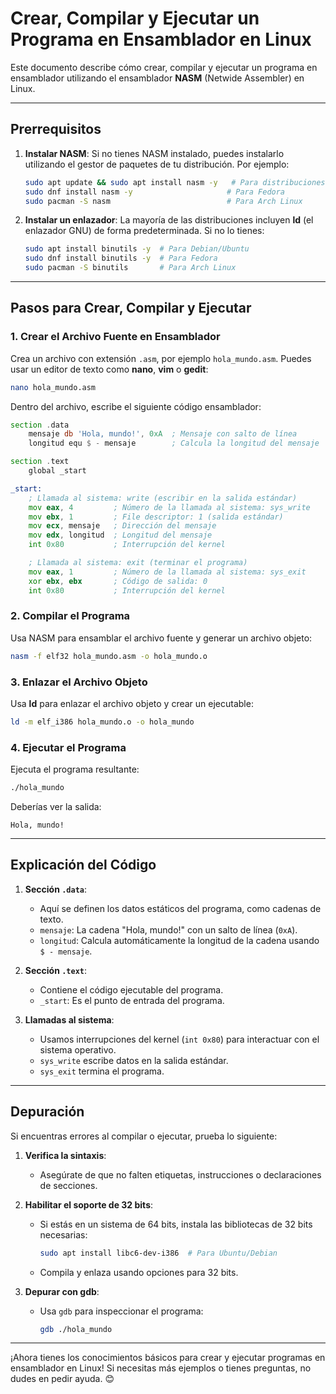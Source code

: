 # Crear, Compilar y Ejecutar un Programa en Ensamblador en Linux

Este documento describe cómo crear, compilar y ejecutar un programa en ensamblador utilizando el ensamblador **NASM** (Netwide Assembler) en Linux.

---

## Prerrequisitos

1. **Instalar NASM**:
   Si no tienes NASM instalado, puedes instalarlo utilizando el gestor de paquetes de tu distribución. Por ejemplo:

   ```bash
   sudo apt update && sudo apt install nasm -y   # Para distribuciones basadas en Debian/Ubuntu
   sudo dnf install nasm -y                     # Para Fedora
   sudo pacman -S nasm                          # Para Arch Linux
   ```

2. **Instalar un enlazador**:
   La mayoría de las distribuciones incluyen **ld** (el enlazador GNU) de forma predeterminada. Si no lo tienes:

   ```bash
   sudo apt install binutils -y  # Para Debian/Ubuntu
   sudo dnf install binutils -y  # Para Fedora
   sudo pacman -S binutils       # Para Arch Linux
   ```

---

## Pasos para Crear, Compilar y Ejecutar

### 1. Crear el Archivo Fuente en Ensamblador

Crea un archivo con extensión `.asm`, por ejemplo `hola_mundo.asm`. Puedes usar un editor de texto como **nano**, **vim** o **gedit**:

```bash
nano hola_mundo.asm
```

Dentro del archivo, escribe el siguiente código ensamblador:

```asm
section .data
    mensaje db 'Hola, mundo!', 0xA  ; Mensaje con salto de línea
    longitud equ $ - mensaje        ; Calcula la longitud del mensaje

section .text
    global _start

_start:
    ; Llamada al sistema: write (escribir en la salida estándar)
    mov eax, 4         ; Número de la llamada al sistema: sys_write
    mov ebx, 1         ; File descriptor: 1 (salida estándar)
    mov ecx, mensaje   ; Dirección del mensaje
    mov edx, longitud  ; Longitud del mensaje
    int 0x80           ; Interrupción del kernel

    ; Llamada al sistema: exit (terminar el programa)
    mov eax, 1         ; Número de la llamada al sistema: sys_exit
    xor ebx, ebx       ; Código de salida: 0
    int 0x80           ; Interrupción del kernel
```

### 2. Compilar el Programa

Usa NASM para ensamblar el archivo fuente y generar un archivo objeto:

```bash
nasm -f elf32 hola_mundo.asm -o hola_mundo.o
```

### 3. Enlazar el Archivo Objeto

Usa **ld** para enlazar el archivo objeto y crear un ejecutable:

```bash
ld -m elf_i386 hola_mundo.o -o hola_mundo
```

### 4. Ejecutar el Programa

Ejecuta el programa resultante:

```bash
./hola_mundo
```

Deberías ver la salida:

```
Hola, mundo!
```

---

## Explicación del Código

1. **Sección `.data`**:
   - Aquí se definen los datos estáticos del programa, como cadenas de texto.
   - `mensaje`: La cadena "Hola, mundo!" con un salto de línea (`0xA`).
   - `longitud`: Calcula automáticamente la longitud de la cadena usando `$ - mensaje`.

2. **Sección `.text`**:
   - Contiene el código ejecutable del programa.
   - `_start`: Es el punto de entrada del programa.

3. **Llamadas al sistema**:
   - Usamos interrupciones del kernel (`int 0x80`) para interactuar con el sistema operativo.
   - `sys_write` escribe datos en la salida estándar.
   - `sys_exit` termina el programa.

---

## Depuración

Si encuentras errores al compilar o ejecutar, prueba lo siguiente:

1. **Verifica la sintaxis**:
   - Asegúrate de que no falten etiquetas, instrucciones o declaraciones de secciones.

2. **Habilitar el soporte de 32 bits**:
   - Si estás en un sistema de 64 bits, instala las bibliotecas de 32 bits necesarias:

     ```bash
     sudo apt install libc6-dev-i386  # Para Ubuntu/Debian
     ```

   - Compila y enlaza usando opciones para 32 bits.

3. **Depurar con gdb**:
   - Usa `gdb` para inspeccionar el programa:

     ```bash
     gdb ./hola_mundo
     ```

---

¡Ahora tienes los conocimientos básicos para crear y ejecutar programas en ensamblador en Linux! Si necesitas más ejemplos o tienes preguntas, no dudes en pedir ayuda. 😊
